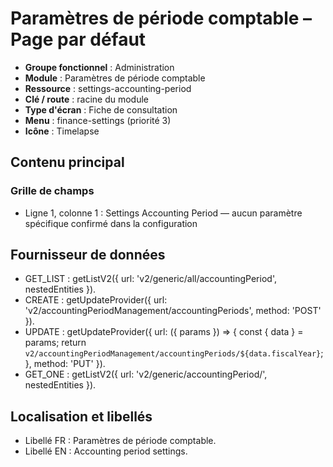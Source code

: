 # Paramètres de période comptable – Page par défaut

- **Groupe fonctionnel** : Administration
- **Module** : Paramètres de période comptable
- **Ressource** : settings-accounting-period
- **Clé / route** : racine du module
- **Type d'écran** : Fiche de consultation
- **Menu** : finance-settings (priorité 3)
- **Icône** : Timelapse

## Contenu principal
### Grille de champs
- Ligne 1, colonne 1 : Settings Accounting Period — aucun paramètre spécifique confirmé dans la configuration

## Fournisseur de données
- GET_LIST : getListV2({
  url: 'v2/generic/all/accountingPeriod',
  nestedEntities
}).
- CREATE : getUpdateProvider({
  url: 'v2/accountingPeriodManagement/accountingPeriods',
  method: 'POST'
}).
- UPDATE : getUpdateProvider({
  url: ({
    params
  }) => {
    const {
      data
    } = params;
    return `v2/accountingPeriodManagement/accountingPeriods/${data.fiscalYear}`;
  },
  method: 'PUT'
}).
- GET_ONE : getListV2({
  url: 'v2/generic/accountingPeriod/',
  nestedEntities
}).

## Localisation et libellés
- Libellé FR : Paramètres de période comptable.
- Libellé EN : Accounting period settings.